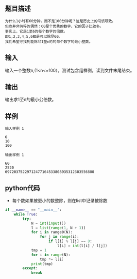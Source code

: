 ## 题目描述
```
为什么1小时有60分钟，而不是100分钟呢？这是历史上的习惯导致。
但也并非纯粹的偶然：60是个优秀的数字，它的因子比较多。
事实上，它是1至6的每个数字的倍数。
即1,2,3,4,5,6都是可以除尽60。
我们希望寻找到能除尽1至n的的每个数字的最小整数。
```
## 输入
输入一个整数n,(1<n<=100），测试包含组样例，读到文件末尾结束。
## 输出
输出求1至n的最小公倍数。
## 样例
```
输入样例 1

6
10
100

输出样例 1

60
2520
69720375229712477164533808935312303556800
```
## python代码
- 每个数如果被更小的数整除，则在list中记录被除数
```python
if __name__ == "__main__":
    while True:
        try:
            N = int(input())
            l = list(range(1, N + 1))
            for i in range0(N):
                for j in range(i):
                    if l[i] % l[j] == 0:
                        l[i] = int(l[i] / l[j])
            tmp = 1
            for i in range(N):
                tmp *= l[i]
            print(tmp)
        except:
            break
```
